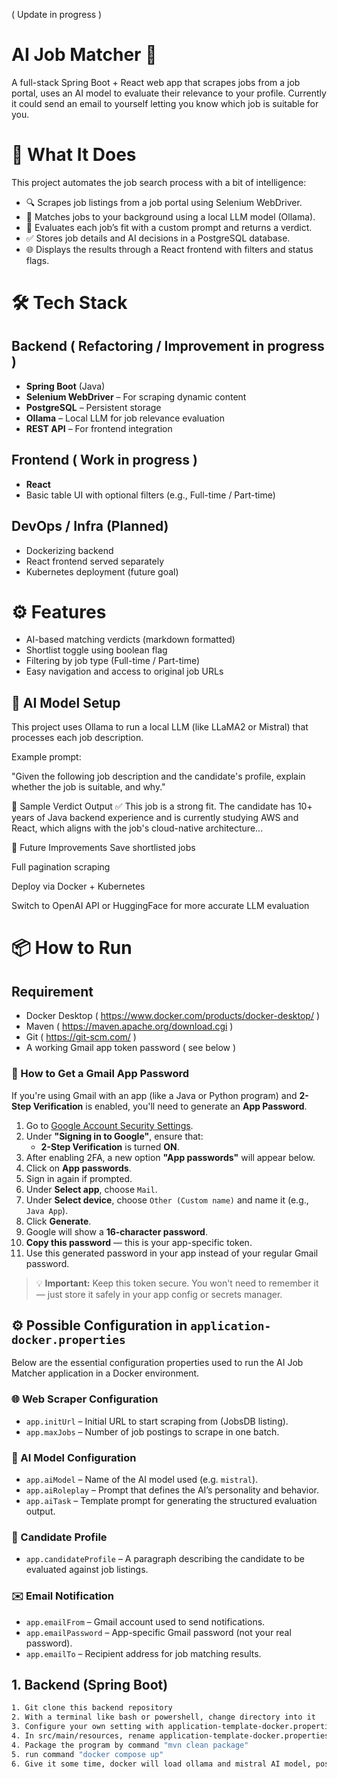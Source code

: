 ( Update in progress )

# AI Job Matcher 🚀

A full-stack Spring Boot + React web app that scrapes jobs from a job portal, uses an AI model to evaluate their relevance to your profile. Currently it could send an email to yourself letting you know which job is suitable for you.

# 🧠 What It Does

This project automates the job search process with a bit of intelligence:
- 🔍 Scrapes job listings from a job portal using Selenium WebDriver.
- 🧩 Matches jobs to your background using a local LLM model (Ollama).
- 🧠 Evaluates each job’s fit with a custom prompt and returns a verdict.
- ✅ Stores job details and AI decisions in a PostgreSQL database.
- 🌐 Displays the results through a React frontend with filters and status flags.

# 🛠️ Tech Stack

## Backend ( Refactoring / Improvement in progress )
- **Spring Boot** (Java)
- **Selenium WebDriver** – For scraping dynamic content
- **PostgreSQL** – Persistent storage
- **Ollama** – Local LLM for job relevance evaluation
- **REST API** – For frontend integration

## Frontend ( Work in progress )
- **React**
- Basic table UI with optional filters (e.g., Full-time / Part-time)

## DevOps / Infra (Planned)
- Dockerizing backend
- React frontend served separately
- Kubernetes deployment (future goal)

# ⚙️ Features

- AI-based matching verdicts (markdown formatted)
- Shortlist toggle using boolean flag
- Filtering by job type (Full-time / Part-time)
- Easy navigation and access to original job URLs

## 🤖 AI Model Setup
This project uses Ollama to run a local LLM (like LLaMA2 or Mistral) that processes each job description.

Example prompt:

"Given the following job description and the candidate's profile, explain whether the job is suitable, and why."

🧪 Sample Verdict Output
✅ This job is a strong fit. The candidate has 10+ years of Java backend experience and is currently studying AWS and React, which aligns with the job's cloud-native architecture...

🧠 Future Improvements
Save shortlisted jobs

Full pagination scraping

Deploy via Docker + Kubernetes

Switch to OpenAI API or HuggingFace for more accurate LLM evaluation


# 📦 How to Run

## Requirement
- Docker Desktop ( https://www.docker.com/products/docker-desktop/ )
- Maven ( https://maven.apache.org/download.cgi )
- Git ( https://git-scm.com/ )
- A working Gmail app token password ( see below )

### 🔐 How to Get a Gmail App Password

If you're using Gmail with an app (like a Java or Python program) and **2-Step Verification** is enabled, you'll need to generate an **App Password**.

1. Go to [Google Account Security Settings](https://myaccount.google.com/security).
2. Under **"Signing in to Google"**, ensure that:
   - **2-Step Verification** is turned **ON**.
3. After enabling 2FA, a new option **"App passwords"** will appear below.
4. Click on **App passwords**.
5. Sign in again if prompted.
6. Under **Select app**, choose `Mail`.
7. Under **Select device**, choose `Other (Custom name)` and name it (e.g., `Java App`).
8. Click **Generate**.
9. Google will show a **16-character password**.
10. **Copy this password** — this is your app-specific token.
11. Use this generated password in your app instead of your regular Gmail password.

> 💡 **Important:** Keep this token secure. You won't need to remember it — just store it safely in your app config or secrets manager.


## ⚙️ Possible Configuration in `application-docker.properties`

Below are the essential configuration properties used to run the AI Job Matcher application in a Docker environment.

### 🌐 Web Scraper Configuration
- `app.initUrl` – Initial URL to start scraping from (JobsDB listing).
- `app.maxJobs` – Number of job postings to scrape in one batch.

### 🤖 AI Model Configuration
- `app.aiModel` – Name of the AI model used (e.g. `mistral`).
- `app.aiRoleplay` – Prompt that defines the AI’s personality and behavior.
- `app.aiTask` – Template prompt for generating the structured evaluation output.

### 👤 Candidate Profile
- `app.candidateProfile` – A paragraph describing the candidate to be evaluated against job listings.

### ✉️ Email Notification
- `app.emailFrom` – Gmail account used to send notifications.
- `app.emailPassword` – App-specific Gmail password (not your real password).
- `app.emailTo` – Recipient address for job matching results.

## 1. Backend (Spring Boot)
```bash
1. Git clone this backend repository
2. With a terminal like bash or powershell, change directory into it
3. Configure your own setting with application-template-docker.properties ( Mandatory: app.emailFrom, app.emailPassword, app.emailTo Optional: app.aiRoleplay , app.candidateProfile)
4. In src/main/resources, rename application-template-docker.properties to application-docker.properties
4. Package the program by command "mvn clean package"
5. run command "docker compose up"
6. Give it some time, docker will load ollama and mistral AI model, postgresql database and run the a batch job which will match the candidate profile with jobs from the init url


